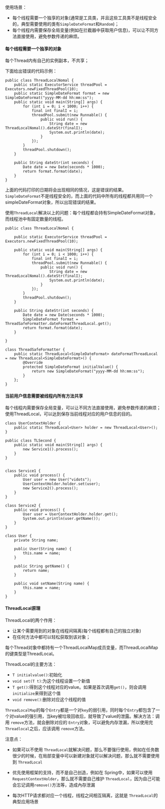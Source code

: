 使用场景：

* 每个线程需要一个独享的对象(通常是工具类，并且这些工具类不是线程安全的，典型需要使用的类有`SimpleDateFormat`和`Random`)；
* 每个线程内需要保存全局变量(例如在拦截器中获取用户信息)，可以让不同方法直接使用，避免参数传递的麻烦。



#### 每个线程需要一个独享的对象

每个Thread内有自己的实例副本，不共享；



下面给出错误的代码示例：

```
public class ThreadLocalNomal {
    public static ExecutorService threadPool = Executors.newFixedThreadPool(10);
    public static SimpleDateFormat format = new SimpleDateFormat("yyyy-MM-dd hh:mm:ss");
    public static void main(String[] args) {
        for (int i = 0; i < 1000; i++) {
            final int finalI = i;
            threadPool.submit(new Runnable() {
                public void run() {
                    String date = new ThreadLocalNomal().dateStr(finalI);
                    System.out.println(date);
                }
            });
        }
        threadPool.shutdown();
    }

    public String dateStr(int seconds) {
        Date date = new Date(seconds * 1000);
        return format.format(date);
    }
}
```

上面的代码打印的日期将会出现相同的情况，这是错误的结果。`SimpleDateFormat`不是线程安全的，而上面的代码中所有的线程都共用同一个simpleDateFormat对象，所以出现错误的结果。



使用`ThreadLocal`解决以上的问题：每个线程都会持有SimpleDateFormat对象，而线程池中有固定数量的线程。

```
public class ThreadLocalNomal {

    public static ExecutorService threadPool = Executors.newFixedThreadPool(10);
    
    public static void main(String[] args) {
        for (int i = 0; i < 1000; i++) {
            final int finalI = i;
            threadPool.submit(new Runnable() {
                public void run() {
                    String date = new ThreadLocalNomal().dateStr(finalI);
                    System.out.println(date);
                }
            });
        }
        threadPool.shutdown();
    }

    public String dateStr(int seconds) {
        Date date = new Date(seconds * 1000);
        SimpleDateFormat format = ThreadSafeFormatter.dateFormatThreadLocal.get();
        return format.format(date);
    }

}

class ThreadSafeFormatter {
    public static ThreadLocal<SimpleDateFormat> dateFormatThreadLocal = new ThreadLocal<SimpleDateFormat>() {
        @Override
        protected SimpleDateFormat initialValue() {
            return new SimpleDateFormat("yyyy-MM-dd hh:mm:ss");
        }
    };
}
```



#### 当前用户信息需要被线程内所有方法共享

每个线程内需要保存全局变量，可以让不同方法直接使用，避免参数传递的麻烦；使用ThreadLocal，可以达到保存当前线程对应的用户信息的目的。



```
class UserContextHolder {
    public static ThreadLocal<User> holder = new ThreadLocal<User>();
}

public class TLSecond {
    public static void main(String[] args) {
        new Service1().process();
    }
}


class Service1 {
    public void process() {
        User user = new User("vidots");
        UserContextHolder.holder.set(user);
        new Service2().process();
    }
}

class Service2 {
    public void process() {
        User user = UserContextHolder.holder.get();
        System.out.println(user.getName());
    }
}

class User {
    private String name;

    public User(String name) {
        this.name = name;
    }

    public String getName() {
        return name;
    }

    public void setName(String name) {
        this.name = name;
    }
}
```





#### ThreadLocal原理

ThreadLocal的两个作用：

* 让某个需要用到的对象在线程间隔离(每个线程都有自己的独立对象)
* 在任何方法中都可以轻松获取到该对象；



每个Thread对象中都持有一个ThreadLocalMap成员变量，而ThreadLocalMap的键类型是ThreadLocal。

ThreadLocal的主要方法：

* `T initialvalue()`:初始化
* `void set(T t)`:为这个线程设置一个新值
* `T get()`:得到这个线程对应的value。如果是首次调用`get()`，则会调用` initialize`来得到这个值
* `void remove()`:删除对应这个线程的值



`ThreadLocalMap`的每个`Entry`都是一个对`key`的弱引用，同时每个`Entry`都包含了一个对value的强引用，当key被垃圾回收后，就导致了value的泄露。解决方法：调用 `remove`方法，就会删除对应的 `Entry`对象，可以避免内存泄漏，所以使用完 `Threadlocal`之后，应该调用 `remove`方法。



注意点：

* 如果可以不使用 `ThreadLocal`就解决问题，那么不要强行使用，例如在任务数很少的时候，在局部变量中可以新建对象就可以解决问题，那么就不需要使用到 `ThreadLocal`

* 优先使用框架的支持，而不是自己创造，例如在 Spring中，如果可以使用 `RequestContextHolder`，那么就不需要自己维护 `ThreadLocal`，因为自己可能会忘记调用`remove()`方法等，造成內存泄漏

* 每次HTTP请求都对应一个线程，线程之间相互隔离，这就是 `ThreadLocal`的典型应用场景

  













